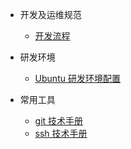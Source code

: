 * 开发及运维规范
  * [开发流程](devops/dev-rule/dev.md)

* 研发环境
  * [Ubuntu 研发环境配置](devops/devops-env/ubuntu-config.md)

* 常用工具
  * [git 技术手册](devops/devops-tools/git/)
    <!-- 由于docsify目录不可折叠，为防止目录过长，故注释
    * [git 一般用法](devops/devops-tools/git/git-common.md)
    * [git 子模块](devops/devops-tools/git/git-submodule.md)
    * [git 分支管理](devops/devops-tools/git/git-branch.md)
    * [git 安全与验证](devops/devops-tools/git/git-password.md) -->
  * [ssh 技术手册](devops/devops-tools/ssh/ssh-common.md)

